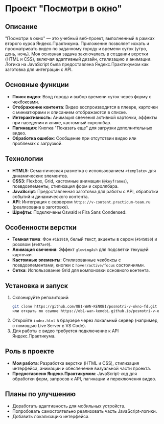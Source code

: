 # Проект "Посмотри в окно"

## Описание
"Посмотри в окно" — это учебный веб-проект, выполненный в рамках второго курса Яндекс.Практикума. Приложение позволяет искать и просматривать видео по заданному городу и времени суток (утро, день, ночь). Моя основная задача заключалась в создании верстки (HTML и CSS), включая адаптивный дизайн, стилизацию и анимации. Логика на JavaScript была предоставлена Яндекс.Практикумом как заготовка для интеграции с API.

## Основные функции
- **Поиск видео**: Ввод города и выбор времени суток через форму с чекбоксами.
- **Отображение контента**: Видео воспроизводится в плеере, карточки с миниатюрами и описанием отображаются в списке.
- **Интерактивность**: Анимация свечения активной карточки, эффекты при наведении и клике, кастомный скроллбар.
- **Пагинация**: Кнопка "Показать еще" для загрузки дополнительных видео.
- **Обработка ошибок**: Сообщение при отсутствии видео или проблемах с загрузкой.

## Технологии
- **HTML5**: Семантическая разметка с использованием `<template>` для динамических элементов.
- **CSS3**: Flexbox, Grid, кастомные анимации (`@keyframes`), псевдоэлементы, стилизация форм и скроллбара.
- **JavaScript**: Предоставленная заготовка для работы с API, обработки событий и динамического контента.
- **API**: Интеграция с сервером `https://v-content.practicum-team.ru` (реализована в заготовке).
- **Шрифты**: Подключены Oswald и Fira Sans Condensed.

## Особенности верстки
- **Темная тема**: Фон `#1b1919`, белый текст, акценты в сером (`#545050`) и розовом (`#e07ae9`).
- **Анимация свечения**: Эффект `glowingAsh` для подсветки текущей карточки.
- **Кастомные элементы**: Стилизованные чекбоксы с псевдоэлементами, кнопки с `hover/active/focus` состояниями.
- **Сетка**: Использование Grid для компоновки основного контента.

## Установка и запуск
1. Склонируйте репозиторий:
   ```bash
   git clone https://github.com/OB1-WAN-KENOBI/posmotri-v-okno-fd.git
   или открыть по ссылке https://ob1-wan-kenobi.github.io/posmotri-v-okno-fd/
   ```
2. Откройте `index.html` в браузере через локальный сервер (например, с помощью Live Server в VS Code).
3. Для работы с видео требуется подключение к API Яндекс.Практикума.

## Роль в проекте
- **Моя работа**: Разработка верстки (HTML и CSS), стилизация интерфейса, анимации и обеспечение визуальной части проекта.
- **Предоставлено Яндекс.Практикумом**: JavaScript-код для обработки форм, запросов к API, пагинации и переключения видео.

## Планы по улучшению
- Доработать адаптивность для мобильных устройств.
- Попробовать самостоятельно реализовать часть JavaScript-логики.
- Добавить локализацию интерфейса.

